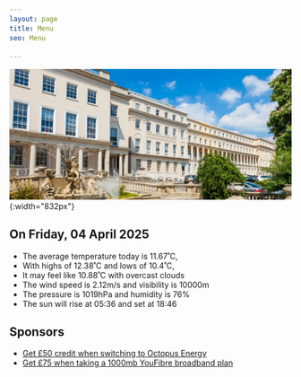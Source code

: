 ```yaml
---
layout: page
title: Menu
seo: Menu

---
```


![Logo](/images/logo.jpg){:width="832px"}

<!-- weather_marker starts -->
## On Friday, 04 April 2025

- The average temperature today is 11.67˚C,
- With highs of 12.38˚C and lows of 10.4˚C,
- It may feel like 10.88˚C with overcast clouds
- The wind speed is 2.12m/s and visibility is 10000m
- The pressure is 1019hPa and humidity is 76%
- The sun will rise at 05:36 and set at 18:46

<!-- weather_marker ends -->

## Sponsors

- [Get £50 credit when switching to Octopus Energy](https://bit.ly/3oD1nnS)
- [Get £75 when taking a 1000mb YouFibre broadband plan](https://aklam.io/91zWhU?)



